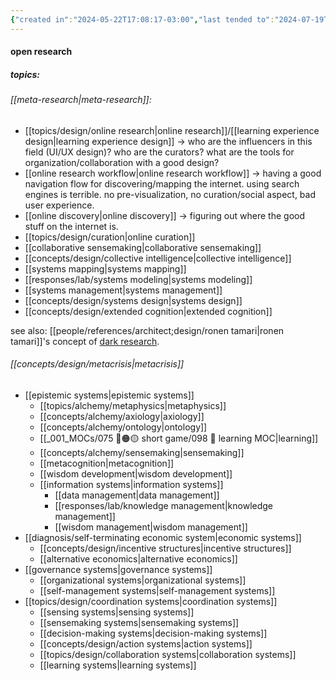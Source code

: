 ```yaml
---
{"created in":"2024-05-22T17:08:17-03:00","last tended to":"2024-07-19T03:13:47-03:00","tags":["topic","research","design","alchemy","🌱"],"created":"2024-05-22T17:08:17.985-03:00","updated":"2025-02-06T14:49:56.992-03:00","notestage":["🌱"],"dg-publish":true,"relevancescore":97,"permalink":"/topics/design/research/","dgPassFrontmatter":true}
---
```


#### open research

##### topics:
###### [[meta-research\|meta-research]]:
- [[topics/design/online research\|online research]]/[[learning experience design\|learning experience design]] -> who are the influencers in this field (UI/UX design)? who are the curators? what are the tools for organization/collaboration with a good design?
- [[online research workflow\|online research workflow]] -> having a good navigation flow for discovering/mapping the internet. using search engines is terrible. no pre-visualization, no curation/social aspect, bad user experience.
- [[online discovery\|online discovery]] -> figuring out where the good stuff on the internet is.
- [[topics/design/curation\|online curation]]
- [[collaborative sensemaking\|collaborative sensemaking]]
- [[concepts/design/collective intelligence\|collective intelligence]]
- [[systems mapping\|systems mapping]]
- [[responses/lab/systems modeling\|systems modeling]]
- [[systems management\|systems management]]
- [[concepts/design/systems design\|systems design]]
- [[concepts/design/extended cognition\|extended cognition]]

see also: [[people/references/architect;design/ronen tamari\|ronen tamari]]'s concept of [dark research](https://ronentk.github.io/post/dark_research/).
###### [[concepts/design/metacrisis\|metacrisis]]
- [[epistemic systems\|epistemic systems]]
	- [[topics/alchemy/metaphysics\|metaphysics]]
	- [[concepts/alchemy/axiology\|axiology]]
	- [[concepts/alchemy/ontology\|ontology]]
	- [[_001_MOCs/075 🔴🟠🟡 short game/098 📕 learning MOC\|learning]]
	- [[concepts/alchemy/sensemaking\|sensemaking]]
	- [[metacognition\|metacognition]]
	- [[wisdom development\|wisdom development]]
	- [[information systems\|information systems]]
		- [[data management\|data management]]
		- [[responses/lab/knowledge management\|knowledge management]]
		- [[wisdom management\|wisdom management]]
- [[diagnosis/self-terminating economic system\|economic systems]]
	- [[concepts/design/incentive structures\|incentive structures]]
	- [[alternative economics\|alternative economics]]
- [[governance systems\|governance systems]]
	- [[organizational systems\|organizational systems]]
	- [[self-management systems\|self-management systems]]
- [[topics/design/coordination systems\|coordination systems]]
	- [[sensing systems\|sensing systems]]
	- [[sensemaking systems\|sensemaking systems]]
	- [[decision-making systems\|decision-making systems]]
	- [[concepts/design/action systems\|action systems]]
	- [[topics/design/collaboration systems\|collaboration systems]]
	- [[learning systems\|learning systems]]